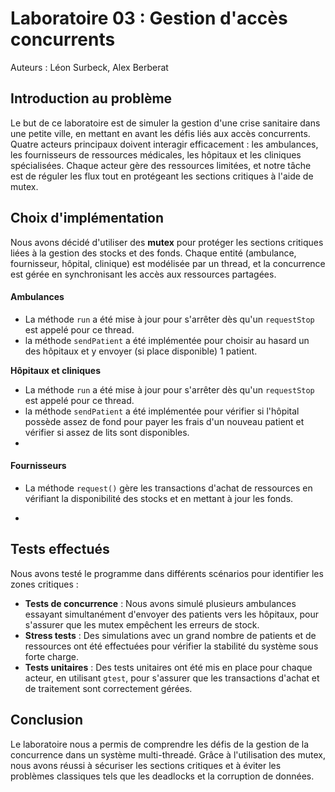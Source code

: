 # Laboratoire 03 : Gestion d'accès concurrents

Auteurs : Léon Surbeck, Alex Berberat

## Introduction au problème

Le but de ce laboratoire est de simuler la gestion d'une crise sanitaire dans une petite ville, en mettant en avant les défis liés aux accès concurrents. Quatre acteurs principaux doivent interagir efficacement : les ambulances, les fournisseurs de ressources médicales, les hôpitaux et les cliniques spécialisées. Chaque acteur gère des ressources limitées, et notre tâche est de réguler les flux tout en protégeant les sections critiques à l'aide de mutex.

## Choix d'implémentation

Nous avons décidé d'utiliser des **mutex** pour protéger les sections critiques liées à la gestion des stocks et des fonds. Chaque entité (ambulance, fournisseur, hôpital, clinique) est modélisée par un thread, et la concurrence est gérée en synchronisant les accès aux ressources partagées.

#### **Ambulances**

- La méthode `run` a été mise à jour pour s'arrêter dès qu'un `requestStop` est appelé pour ce thread.
- la méthode `sendPatient` a été implémentée pour choisir au hasard un des hôpitaux et y envoyer (si place disponible) 1 patient.

**Hôpitaux et cliniques**

- La méthode `run` a été mise à jour pour s'arrêter dès qu'un `requestStop` est appelé pour ce thread.
- la méthode `sendPatient` a été implémentée pour vérifier si l'hôpital possède assez de fond pour payer les frais d'un nouveau patient et vérifier si assez de lits sont disponibles.
- 

#### **Fournisseurs**

- La méthode `request()` gère les transactions d'achat de ressources en vérifiant la disponibilité des stocks et en mettant à jour les fonds.

- 

## Tests effectués

Nous avons testé le programme dans différents scénarios pour identifier les zones critiques :

- **Tests de concurrence** : Nous avons simulé plusieurs ambulances essayant simultanément d'envoyer des patients vers les hôpitaux, pour s'assurer que les mutex empêchent les erreurs de stock.
- **Stress tests** : Des simulations avec un grand nombre de patients et de ressources ont été effectuées pour vérifier la stabilité du système sous forte charge.
- **Tests unitaires** : Des tests unitaires ont été mis en place pour chaque acteur, en utilisant `gtest`, pour s'assurer que les transactions d'achat et de traitement sont correctement gérées.

## Conclusion

Le laboratoire nous a permis de comprendre les défis de la gestion de la concurrence dans un système multi-threadé. Grâce à l'utilisation des mutex, nous avons réussi à sécuriser les sections critiques et à éviter les problèmes classiques tels que les deadlocks et la corruption de données.
